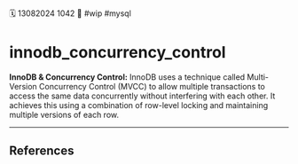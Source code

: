🗓️ 13082024 1042
📎 #wip #mysql

# innodb_concurrency_control
**InnoDB & Concurrency Control:** InnoDB uses a technique called Multi-Version Concurrency Control (MVCC) to allow multiple transactions to access the same data concurrently without interfering with each other. It achieves this using a combination of row-level locking and maintaining multiple versions of each row.

---

## References
